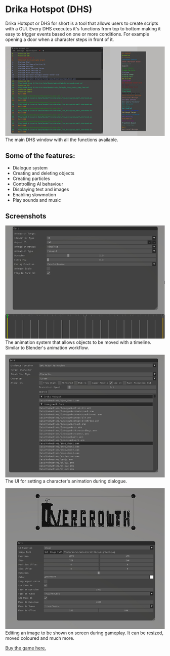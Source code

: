 # Drika Hotspot (DHS)
Drika Hotspot or DHS for short is a tool that allows users to create scripts with a GUI. Every DHS executes it's functions from top to bottom making it easy to trigger events based on one or more conditions. For example opening a door when a character steps in front of it.  

![Main DHS Window](drika_hotspot/Data/Images/drika_hotspot_full.jpg "Main DHS Window")
The main DHS window with all the functions available.

## Some of the features:

- Dialogue system
- Creating and deleting objects
- Creating particles
- Controlling AI behaviour
- Displaying text and images
- Enabling slowmotion
- Play sounds and music

## Screenshots

![Animation System](drika_hotspot/Data/Images/drika_hotspot_animation.jpg "Animation System")
The animation system that allows objects to be moved with a timeline. Similar to Blender's animation workflow.

![Dialogue Set Animation](drika_hotspot/Data/Images/drika_hotspot_dialogue_set_animation.jpg "Dialogue Set Animation")
The UI for setting a character's animation during dialogue.

![UI Image](drika_hotspot/Data/Images/drika_hotspot_ui_image.jpg "UI Image")
Editing an image to be shown on screen during gameplay. It can be resized, moved coloured and much more.

[Buy the game here.](http://www.wolfire.com/overgrowth)
